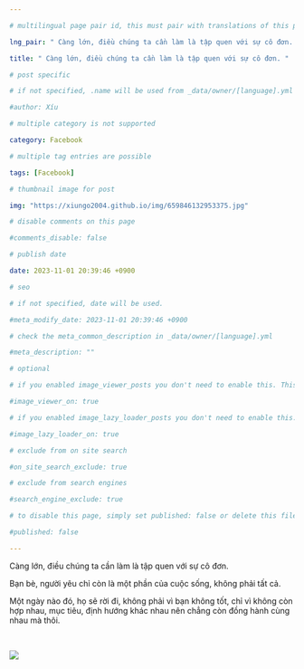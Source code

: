 ```yaml
---

# multilingual page pair id, this must pair with translations of this page. (This name must be unique)

lng_pair: " Càng lớn, điều chúng ta cần làm là tập quen với sự cô đơn. "

title: " Càng lớn, điều chúng ta cần làm là tập quen với sự cô đơn. "

# post specific

# if not specified, .name will be used from _data/owner/[language].yml

#author: Xíu

# multiple category is not supported

category: Facebook

# multiple tag entries are possible

tags: [Facebook]

# thumbnail image for post

img: "https://xiungo2004.github.io/img/659846132953375.jpg"

# disable comments on this page

#comments_disable: false

# publish date

date: 2023-11-01 20:39:46 +0900

# seo

# if not specified, date will be used.

#meta_modify_date: 2023-11-01 20:39:46 +0900

# check the meta_common_description in _data/owner/[language].yml

#meta_description: ""

# optional

# if you enabled image_viewer_posts you don't need to enable this. This is only if image_viewer_posts = false

#image_viewer_on: true

# if you enabled image_lazy_loader_posts you don't need to enable this. This is only if image_lazy_loader_posts = false

#image_lazy_loader_on: true

# exclude from on site search

#on_site_search_exclude: true

# exclude from search engines

#search_engine_exclude: true

# to disable this page, simply set published: false or delete this file

#published: false

---
```


Càng lớn, điều chúng ta cần làm là tập quen với sự cô đơn.

Bạn bè, người yêu chỉ còn là một phần của cuộc sống, không phải tất cả.

Một ngày nào đó, họ sẽ rời đi, không phải vì bạn không tốt, chỉ vì không còn hợp nhau, mục tiêu, định hướng khác nhau nên chẳng còn đồng hành cùng nhau mà thôi.



 

<!-- outline-end -->

<img src= "https://xiungo2004.github.io/img/659846132953375.jpg">